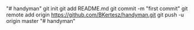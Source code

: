 "# handyman"  git init git add README.md git commit -m "first commit" git remote add origin https://github.com/BKertesz/handyman.git git push -u origin master
"# handyman" 
